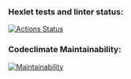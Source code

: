 ### Hexlet tests and linter status:
[![Actions Status](https://github.com/D1lex1/python-project-49/actions/workflows/hexlet-check.yml/badge.svg)](https://github.com/D1lex1/python-project-49/actions)


### Codeclimate Maintainability:
[![Maintainability](https://api.codeclimate.com/v1/badges/d5a163aac0d0bebd2e90/maintainability)](https://codeclimate.com/github/D1lex1/python-project-49/maintainability)

